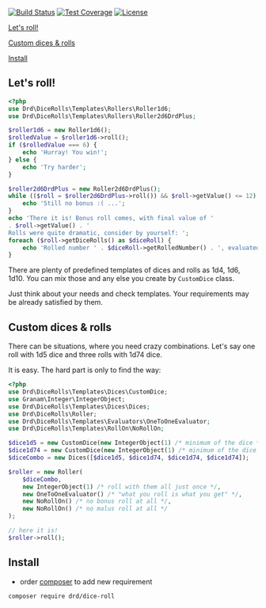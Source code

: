 [![Build Status](https://travis-ci.org/jaroslavtyc/drd-dice-roll.svg?branch=master)](https://travis-ci.org/jaroslavtyc/drd-dice-rolls)
[![Test Coverage](https://codeclimate.com/github/jaroslavtyc/drd-dice-roll/badges/coverage.svg)](https://codeclimate.com/github/jaroslavtyc/drd-dice-rolls/coverage)
[![License](https://poser.pugx.org/drd/dice-rolls/license)](https://packagist.org/packages/drd/dice-rolls)

[Let's roll!](#lets-roll)

[Custom dices & rolls](#custom-dices--rolls)

[Install](#install)

## Let's roll!

```php
<?php
use Drd\DiceRolls\Templates\Rollers\Roller1d6;
use Drd\DiceRolls\Templates\Rollers\Roller2d6DrdPlus;

$roller1d6 = new Roller1d6();
$rolledValue = $roller1d6->roll();
if ($rolledValue === 6) {
    echo 'Hurray! You win!';
} else {
    echo 'Try harder';
}

$roller2d6DrdPlus = new Roller2d6DrdPlus();
while (($roll = $roller2d6DrdPlus->roll()) && $roll->getValue() <= 12) {
    echo 'Still no bonus :( ...';
}
echo 'There it is! Bonus roll comes, with final value of '
. $roll->getValue() . '
Rolls were quite dramatic, consider by yourself: ';
foreach ($roll->getDiceRolls() as $diceRoll) {
    echo 'Rolled number ' . $diceRoll->getRolledNumber() . ', evaluated as value ' . $diceRoll->getValue(); 
}
```
There are plenty of predefined templates of dices and rolls as 1d4, 1d6, 1d10.
You can mix those and any else you create by `CustomDice` class.

Just think about your needs and check templates. Your requirements may be already satisfied by them.


## Custom dices & rolls
There can be situations, where you need crazy combinations. Let's say one roll with 1d5 dice and three rolls with 1d74 dice.

It is easy. The hard part is only to find the way:
```php
<?php
use Drd\DiceRolls\Templates\Dices\CustomDice;
use Granam\Integer\IntegerObject;
use Drd\DiceRolls\Templates\Dices\Dices;
use Drd\DiceRolls\Roller;
use Drd\DiceRolls\Templates\Evaluators\OneToOneEvaluator;
use Drd\DiceRolls\Templates\RollOn\NoRollOn;

$dice1d5 = new CustomDice(new IntegerObject(1) /* minimum of the dice */, new IntegerObject(5) /* maximum of the dice */);
$dice1d74 = new CustomDice(new IntegerObject(1) /* minimum of the dice */, new IntegerObject(74) /* maximum of the dice */);
$diceCombo = new Dices([$dice1d5, $dice1d74, $dice1d74, $dice1d74]);

$roller = new Roller(
    $diceCombo,
    new IntegerObject(1) /* roll with them all just once */,
    new OneToOneEvaluator() /* "what you roll is what you get" */,
    new NoRollOn() /* no bonus roll at all */,
    new NoRollOn() /* no malus roll at all */
);

// here it is!
$roller->roll();

```

## Install
- order [composer](https://getcomposer.org/download/) to add new requirement
```
composer require drd/dice-roll
```
